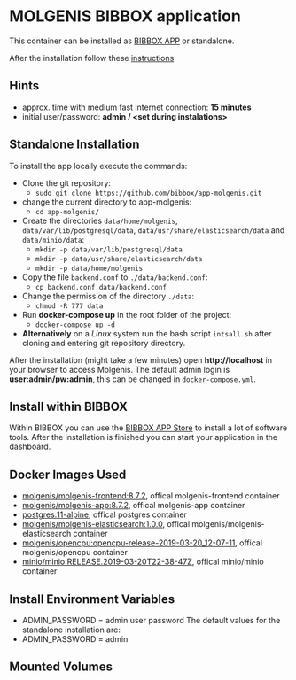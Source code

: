 # MOLGENIS BIBBOX application

This container can be installed as [BIBBOX APP](http://bibbox.readthedocs.io/en/latest/admin-documentation/ "BIBBOX App Store") or standalone.
 
After the installation follow these [instructions](INSTALL-APP.md)

## Hints
* approx. time with medium fast internet connection: **15 minutes**
* initial user/password: **admin / \<set during instalations\>**

## Standalone Installation

To install the app locally execute the commands:
* Clone the git repository: 
  * `sudo git clone https://github.com/bibbox/app-molgenis.git`
* change the current directory to app-molgenis: 
  * `cd app-molgenis/` 
* Create the directories `data/home/molgenis`, `data/var/lib/postgresql/data`, `data/usr/share/elasticsearch/data` and `data/minio/data`:
  * `mkdir -p data/var/lib/postgresql/data`
  * `mkdir -p data/usr/share/elasticsearch/data`
  * `mkdir -p data/home/molgenis` 
* Copy the file `backend.conf` to `./data/backend.conf`: 
  * `cp backend.conf data/backend.conf`
* Change the permission of the directory `./data`: 
  * `chmod -R 777 data`
* Run **docker-compose up** in the root folder of the project: 
  * `docker-compose up -d`
* **Alternatively** on a *Linux* system run the bash script `intsall.sh` after cloning and entering git repository directory.
 

After the installation (might take a few minutes) open **http://localhost** in your browser to access Molgenis.
The default admin login is **user:admin/pw:admin**, this can be changed in `docker-compose.yml`.

## Install within BIBBOX

Within BIBBOX you can use the [BIBBOX APP Store](http://bibbox.readthedocs.io/en/latest/admin-documentation/ "BIBBOX App Store") to install a lot of software tools. After the installation is finished you can start your application in the dashboard.

## Docker Images Used
 * [molgenis/molgenis-frontend:8.7.2](https://hub.docker.com/r/molgenis/molgenis-frontend/), offical molgenis-frontend container 
 * [molgenis/molgenis-app:8.7.2](https://hub.docker.com/r/molgenis/molgenis-app), offical molgenis-app container
 * [postgres:11-alpine](https://hub.docker.com/_/postgres), offical postgres container
 * [molgenis/molgenis-elasticsearch:1.0.0](https://hub.docker.com/r/molgenis/molgenis-elasticsearch/), offical molgenis/molgenis-elasticsearch container
 * [molgenis/opencpu:opencpu-release-2019-03-20_12-07-11](https://hub.docker.com/r/molgenis/opencpu/), offical molgenis/opencpu container
 * [minio/minio:RELEASE.2019-03-20T22-38-47Z](https://hub.docker.com/r/minio/minio/), offical minio/minio container
 

## Install Environment Variables

 * ADMIN_PASSWORD = admin user password
The default values for the standalone installation are:
 * ADMIN_PASSWORD = admin

## Mounted Volumes

